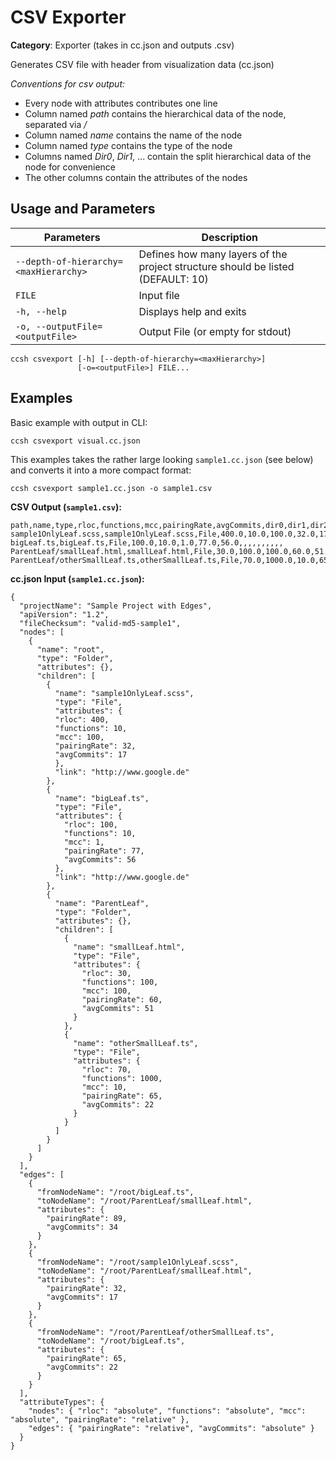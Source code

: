 # CSV Exporter

**Category**: Exporter (takes in cc.json and outputs .csv)

Generates CSV file with header from visualization data (cc.json)

_Conventions for csv output:_

- Every node with attributes contributes one line
- Column named _path_ contains the hierarchical data of the node, separated via _/_
- Column named _name_ contains the name of the node
- Column named _type_ contains the type of the node
- Columns named _Dir0_, _Dir1_, ... contain the split hierarchical data of the node for convenience
- The other columns contain the attributes of the nodes

## Usage and Parameters

| Parameters                            | Description                                                                     |
| ------------------------------------- | ------------------------------------------------------------------------------- |
| `--depth-of-hierarchy=<maxHierarchy>` | Defines how many layers of the project structure should be listed (DEFAULT: 10) |
| `FILE`                                | Input file                                                                      |
| `-h, --help`                          | Displays help and exits                                                         |
| `-o, --outputFile=<outputFile>`       | Output File (or empty for stdout)                                               |

```
ccsh csvexport [-h] [--depth-of-hierarchy=<maxHierarchy>]
               [-o=<outputFile>] FILE...
```

## Examples

Basic example with output in CLI:

```
ccsh csvexport visual.cc.json
```

This examples takes the rather large looking `sample1.cc.json` (see below) and converts it into a more compact format:

```
ccsh csvexport sample1.cc.json -o sample1.csv
```

**CSV Output (`sample1.csv`):**

```
path,name,type,rloc,functions,mcc,pairingRate,avgCommits,dir0,dir1,dir2,dir3,dir4,dir5,dir6,dir7,dir8,dir9
sample1OnlyLeaf.scss,sample1OnlyLeaf.scss,File,400.0,10.0,100.0,32.0,17.0,,,,,,,,,,
bigLeaf.ts,bigLeaf.ts,File,100.0,10.0,1.0,77.0,56.0,,,,,,,,,,
ParentLeaf/smallLeaf.html,smallLeaf.html,File,30.0,100.0,100.0,60.0,51.0,ParentLeaf,,,,,,,,,
ParentLeaf/otherSmallLeaf.ts,otherSmallLeaf.ts,File,70.0,1000.0,10.0,65.0,22.0,ParentLeaf,,,,,,,,,
```

**cc.json Input (`sample1.cc.json`):**

```
{
  "projectName": "Sample Project with Edges",
  "apiVersion": "1.2",
  "fileChecksum": "valid-md5-sample1",
  "nodes": [
    {
      "name": "root",
      "type": "Folder",
      "attributes": {},
      "children": [
        {
          "name": "sample1OnlyLeaf.scss",
          "type": "File",
          "attributes": {
          "rloc": 400,
          "functions": 10,
          "mcc": 100,
          "pairingRate": 32,
          "avgCommits": 17
          },
          "link": "http://www.google.de"
        },
        {
          "name": "bigLeaf.ts",
          "type": "File",
          "attributes": {
            "rloc": 100,
            "functions": 10,
            "mcc": 1,
            "pairingRate": 77,
            "avgCommits": 56
          },
          "link": "http://www.google.de"
        },
        {
          "name": "ParentLeaf",
          "type": "Folder",
          "attributes": {},
          "children": [
            {
              "name": "smallLeaf.html",
              "type": "File",
              "attributes": {
                "rloc": 30,
                "functions": 100,
                "mcc": 100,
                "pairingRate": 60,
                "avgCommits": 51
              }
            },
            {
              "name": "otherSmallLeaf.ts",
              "type": "File",
              "attributes": {
                "rloc": 70,
                "functions": 1000,
                "mcc": 10,
                "pairingRate": 65,
                "avgCommits": 22
              }
            }
          ]
        }
      ]
    }
  ],
  "edges": [
    {
      "fromNodeName": "/root/bigLeaf.ts",
      "toNodeName": "/root/ParentLeaf/smallLeaf.html",
      "attributes": {
        "pairingRate": 89,
        "avgCommits": 34
      }
    },
    {
      "fromNodeName": "/root/sample1OnlyLeaf.scss",
      "toNodeName": "/root/ParentLeaf/smallLeaf.html",
      "attributes": {
        "pairingRate": 32,
        "avgCommits": 17
      }
    },
    {
      "fromNodeName": "/root/ParentLeaf/otherSmallLeaf.ts",
      "toNodeName": "/root/bigLeaf.ts",
      "attributes": {
        "pairingRate": 65,
        "avgCommits": 22
      }
    }
  ],
  "attributeTypes": {
    "nodes": { "rloc": "absolute", "functions": "absolute", "mcc": "absolute", "pairingRate": "relative" },
    "edges": { "pairingRate": "relative", "avgCommits": "absolute" }
  }
}
```
